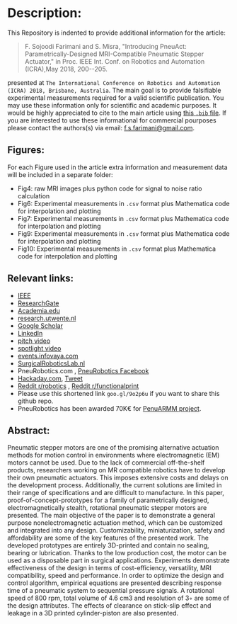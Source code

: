 # Description:
This Repository is indented to provide additional information for the article:

>  F. Sojoodi Farimani and S. Misra, "Introducing PneuAct: Parametrically-Designed MRI-Compatible Pneumatic Stepper Actuator," in Proc. IEEE Int. Conf. on Robotics and Automation (ICRA),May 2018, 200--205.

presented at `The International Conference on Robotics and Automation (ICRA) 2018, Brisbane, Australia`. The main goal is to provide falsifiable experimental measurements required for a valid scientific publication. You may use these information only for scientific and academic purposes. It would be highly appreciated to cite to the main article using [this `.bib` file](https://github.com/Foadsf/PneuAct_ICRA2018/blob/master/ref.bib). If you are interested to use these informational for commercial pourposes please contact the authors(s) via email: f.s.farimani@gmail.com.

## Figures:
For each Figure used in the article extra information and measurement data will be included in a separate folder:
* Fig4: raw MRI images plus python code for signal to noise ratio calculation
* Fig6: Experimental measurements in `.csv` format plus Mathematica code for interpolation and plotting
* Fig7: Experimental measurements in `.csv` format plus Mathematica code for interpolation and plotting
* Fig9: Experimental measurements in `.csv` format plus Mathematica code for interpolation and plotting
* Fig10: Experimental measurements in `.csv` format plus Mathematica code for interpolation and plotting

## Relevant links:
* [IEEE](https://ieeexplore.ieee.org/document/8462697)
* [ResearchGate](https://www.researchgate.net/publication/325895726_Introducing_PneuAct_Parametrically-Designed_MRI-Compatible_Pneumatic_Stepper_Actuator)
* [Academia.edu](https://www.academia.edu/36884989/Introducing_PneuAct_Parametrically-Designed_MRI-Compatible_Pneumatic_Stepper_Actuator)
* [research.utwente.nl](https://research.utwente.nl/en/publications/introducing-pneuact-parametrically-designed-mri-compatible-pneuma)
* [Google Scholar](https://scholar.google.com/citations?user=Ph6E9AoAAAAJ&hl=en)
* [LinkedIn](https://www.linkedin.com/in/fsfarimani)
* [pitch video](https://www.youtube.com/watch?v=YaAEoC46jfk)
* [spotlight video](https://www.youtube.com/watch?v=jB3x-_ucTVM)
* [events.infovaya.com](https://events.infovaya.com/presentation?id=33624)
* [SurgicalRoboticsLab.nl](http://www.surgicalroboticslab.nl/publications/introducing-pneuact-parametrically-designed-non-electromagnetic-pneumatic-stepper-actuator/)
* PneuRobotics.com , [PneuRobotics Facebook](https://www.facebook.com/PneuRobotics)
* [Hackaday.com](https://hackaday.com/2018/07/26/an-mri-safe-3d-printed-pneumatic-stepper-motor/), [Tweet](https://twitter.com/hackaday/status/1022572481901682691)
* [Reddit r/robotics](https://www.reddit.com/r/robotics/comments/8t0873/i_made_a_pneumatic_stepper_motor_for_mri_guided/) , [Reddit r/functionalprint](https://www.reddit.com/r/functionalprint/comments/8szqrk/i_made_a_fully_3d_printed_mri_compatible/)
* Please use this shortened link `goo.gl/9o2p6u` if you want to share this github repo.
* PneuRobotics has been awarded 70K€ for [PenuARMM project](https://www.utwente.nl/en/business/research-education/innovation-programmes/pioneers-in-healthcare/projects-archief/projects2018/). 

## Abstract:
Pneumatic stepper motors are one of the promising alternative actuation methods for motion control in environments where electromagnetic (EM) motors cannot be used. Due to the lack of commercial off-the-shelf products, researchers working on MR compatible robotics have to develop their own pneumatic actuators. This imposes extensive costs and delays on the development process. Additionally, the current solutions are limited in their range of specifications and are difficult to manufacture. In this paper, proof-of-concept-prototypes for a family of parametrically designed, electromagnetically stealth, rotational pneumatic stepper motors are presented. The main objective of the paper is to demonstrate a general purpose nonelectromagnetic actuation method, which can be customized and integrated into any design. Customizability, miniaturization, safety and affordability are some of the key features of the presented work. The developed prototypes are entirely 3D-printed and contain no sealing, bearing or lubrication. Thanks to the low production cost, the motor can be used as a disposable part in surgical applications. Experiments demonstrate effectiveness of the design in terms of cost-efficiency, versatility, MRI compatibility, speed and performance. In order to optimize the design and control algorithm, empirical equations are presented describing response time of a pneumatic system to sequential pressure signals. A rotational speed of 800 rpm, total volume of
4.6 cm3 and resolution of 3◦ are some of the design attributes. The effects of clearance on stick-slip effect and leakage in a 3D
printed cylinder-piston are also presented.

